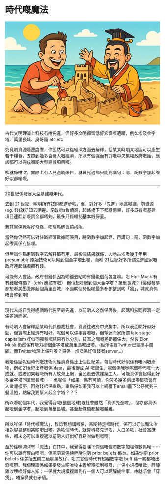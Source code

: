 # 時代嘅魔法

![image](./images/elon_qin_sandcastle.jpg)

古代文明理論上科技冇咁先進，但好多文明都留低好宏偉嘅遺蹟，例如埃及金字塔、萬里長城、吳哥窟 etc etc

究竟啲資源喺邊度嚟，你固然可以從經濟方面去解釋，話某某時期某地區可以產生若干糧食，支撐到幾多百萬人嘅經濟，所以有個強而有力嘅中央集權政府嘅話，應該都可以完成嗰啲大型建設項目嘅。

吹就係咁吹。實際上冇人見過啲賬目，就算見過都只能夠講句：嗯，啲數字加起嚟好似都啱嘅。

----

20世紀係發展大型基建嘅年代。

去到 21 世紀，明明所有技術都進步咗，但，對好多「先進」地區嚟講，啲資源(eg. 錢)就唔知去晒邊。啲政府s負債高，起條橋下下都億億聲，好多既有嘅基建項目連翻新嘅資金都唔夠，最多只係維持基本嘅保養。

我其實係覺得好奇怪，唔明點解會搞成咁。

當然你仍然可以對住啲經濟數據同賬目，將啲數字加起佢，再講句：嗯，啲數字加起嚟真係冇錯㗎。

但無論你點用啲數字去解釋都冇用，最後個結果就係，人哋古埃圾幾千年用 presumably 原始技術可以砌到個金字塔出嚟，而喺 21 世紀好多所謂先進國家嘅政府連起條橋都冇錢。

可能有人會話，政府冇錢係因為啲錢去晒啲有錢佬個荷包度嘛。咁 Elon Musk 有冇錢起條橋？（ehh 應該有嘅） 但佢起唔起到個大金字塔？萬里長城？ (侵侵發夢都想喺美墨邊界起個萬里長城，不過睇個勢佢哋最多都係整到啲「牆」，城就真係唔會整到喇)

----

現代人成日覺得呢個時代先至最先進，以前啲人必然係落後，起碼科技同經濟一定係差過而家。

有時啲人會解釋話某時代係獨裁社會，資源往政府中央集中，所以表面睇好似好勁，但實際上經濟冇咁好。呢個可以係事實嚟嘅，但望返而家所謂 late stage capitalism 好似同獨裁嘅結果冇乜分別，貧富之間嘅差距都係大，然後 Elon Musk 仍然係冇能力砌個金字塔或萬里長城出嚟。(佢淨係買Twitter已經損手爛腳。而Twitter物理上係咩嚟？只係一堆唔係好值錢嘅server...)

我唔係話呢個時代嘅技術同經濟真係比上個世紀差。每個時代好似係有唔同嘅產物，例如21世紀出產嘅係 data，最後促成 AI 嘅誕生，呢個係我哋呢個年代嘅一大成就。或者如果我哋所有人放棄上網，全民走去做建築工人，可能真係會起得到好多金字塔同萬里長城⋯⋯ 但呢個「如果」係冇可能，你俾多幾多億出嚟都唔會有人做呢樣嘢，因為錢唔係重點，重點係如果我可以上網覆下email畫下公仔就夠三餐溫飽，點解我要幫人起金字塔？？？

所以喺呢個年代，我覺得我哋(整個地球)嘅社會雖然「真係先進咗」，但亦都真係起唔到金字塔，起唔到萬里長城。甚至起條橋都越嚟越難。

----

所以咩係「時代嘅魔法」，我諗我想講嘅係，某啲特定嘅時代，係可以好似魔法咁相對容易整到某啲嘢出嚟。過咗個時代，就算科技先進咗，人口多咗，社會富庶咗，都未必可以重複返以前啲人好似好容易咁做到嘅嘢。

至於係咪*真係*有「魔法」在其中，我覺得要睇下你信唔信啲數字加埋條數係啱⋯⋯ 你可以話冇理由唔啱，但呢啲真係純粹睇你啲 prior beliefs 係乜。如果你啲 prior beliefs 係包括五餅二魚呢類故仔，咁其實個時代有超越數字嘅 buff 係一啲都唔出奇嘅嘢。我個理論係如果要發生啲唯物主義解釋唔到嘅嘢，一係小規模咁做，靜靜雞收埋唔好俾人知；一係就大規模複雜到冇一個人可以理解成件事，咁就唔會「穿煲」。唔穿煲就冇矛盾。

